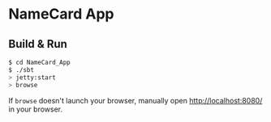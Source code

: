 # NameCard App #

## Build & Run ##

```sh
$ cd NameCard_App
$ ./sbt
> jetty:start
> browse
```

If `browse` doesn't launch your browser, manually open [http://localhost:8080/](http://localhost:8080/) in your browser.

